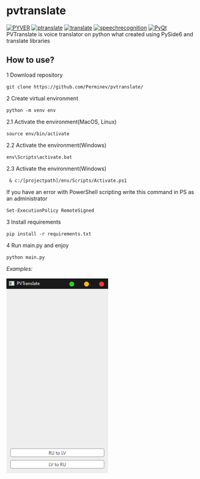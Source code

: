 # pvtranslate
[![PYVER](https://img.shields.io/badge/Python-3.9-blue)](https://www.python.org/) [![ptranslate](https://img.shields.io/badge/PTranslate-0.1-blueviolet)](https://github.com/Perminev/ptranslate) [![translate](https://img.shields.io/badge/translate-3.6.1-blue)](https://pypi.org/project/translate/) [![speechrecognition](https://img.shields.io/badge/SpeechRecognition-3.10.0-blue)](https://pypi.org/project/SpeechRecognition/) [![PyQt](https://img.shields.io/badge/PySide-6-brightgreen)](https://doc.qt.io/qtforpython-6)
<br> PVTranslate is voice translator on python what created using PySide6 and translate libraries
## How to use?
1 Download repository 
```
git clone https://github.com/Perminev/pvtranslate/
```
2 Create virtual environment
```
python -m venv env
```
2.1 Activate the environment(MacOS, Linux)
```
source env/bin/activate
```
2.2 Activate the environment(Windows)
```
env\Scripts\activate.bat
```
2.3 Activate the environment(Windows)
```
 & c:/[projectpath]/env/Scripts/Activate.ps1
```
If you have an error with PowerShell scripting
write this command in PS as an administrator
```
Set-ExecutionPolicy RemoteSigned
```
3 Install requirements
```
pip install -r requirements.txt
```
4 Run main.py and enjoy
```
python main.py
```
_Examples:_
<br> <br>
![Example](https://github.com/Perminev/ptranslate/blob/main/voice/pvtranslate.png?raw=true)
